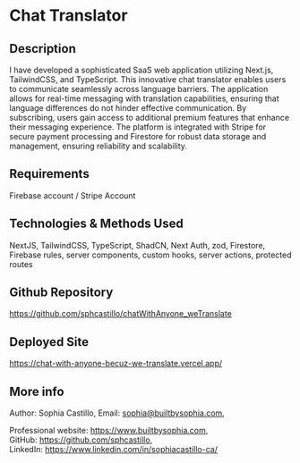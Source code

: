 # Chat Translator

## Description
I have developed a sophisticated SaaS web application utilizing Next.js, TailwindCSS, and TypeScript. This innovative chat translator enables users to communicate seamlessly across language barriers. The application allows for real-time messaging with translation capabilities, ensuring that language differences do not hinder effective communication. By subscribing, users gain access to additional premium features that enhance their messaging experience. The platform is integrated with Stripe for secure payment processing and Firestore for robust data storage and management, ensuring reliability and scalability.

## Requirements

Firebase account / Stripe Account

## Technologies & Methods Used

NextJS, TailwindCSS, TypeScript, ShadCN, Next Auth, zod, Firestore, Firebase rules, server components, custom hooks, server actions, protected routes

## Github Repository

https://github.com/sphcastillo/chatWithAnyone_weTranslate

## Deployed Site

https://chat-with-anyone-becuz-we-translate.vercel.app/

## More info

Author: Sophia Castillo,
Email: sophia@builtbysophia.com,

Professional website: https://www.builtbysophia.com,
GitHub: https://github.com/sphcastillo,
LinkedIn: https://www.linkedin.com/in/sophiacastillo-ca/




